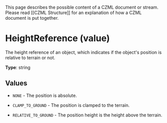 This page describes the possible content of a CZML document or stream.  Please read [[CZML Structure]] for an explanation of how a CZML document is put together.

# HeightReference (value)

The height reference of an object, which indicates if the object's position is relative to terrain or not.

**Type**: string

## Values

* `NONE` - The position is absolute.

* `CLAMP_TO_GROUND` - The position is clamped to the terrain.

* `RELATIVE_TO_GROUND` - The position height is the height above the terrain.

